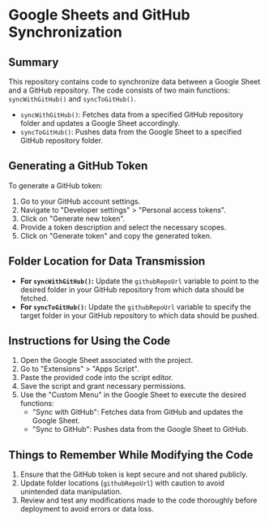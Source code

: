 # Google Sheets and GitHub Synchronization

## Summary
This repository contains code to synchronize data between a Google Sheet and a GitHub repository. The code consists of two main functions: `syncWithGitHub()` and `syncToGitHub()`. 

- `syncWithGitHub()`: Fetches data from a specified GitHub repository folder and updates a Google Sheet accordingly.
- `syncToGitHub()`: Pushes data from the Google Sheet to a specified GitHub repository folder.

## Generating a GitHub Token
To generate a GitHub token:
1. Go to your GitHub account settings.
2. Navigate to "Developer settings" > "Personal access tokens".
3. Click on "Generate new token".
4. Provide a token description and select the necessary scopes.
5. Click on "Generate token" and copy the generated token.

## Folder Location for Data Transmission
- **For `syncWithGitHub()`:** Update the `githubRepoUrl` variable to point to the desired folder in your GitHub repository from which data should be fetched.
- **For `syncToGitHub()`:** Update the `githubRepoUrl` variable to specify the target folder in your GitHub repository to which data should be pushed.

## Instructions for Using the Code
1. Open the Google Sheet associated with the project.
2. Go to "Extensions" > "Apps Script".
3. Paste the provided code into the script editor.
4. Save the script and grant necessary permissions.
5. Use the "Custom Menu" in the Google Sheet to execute the desired functions:
   - "Sync with GitHub": Fetches data from GitHub and updates the Google Sheet.
   - "Sync to GitHub": Pushes data from the Google Sheet to GitHub.

## Things to Remember While Modifying the Code
1. Ensure that the GitHub token is kept secure and not shared publicly.
2. Update folder locations (`githubRepoUrl`) with caution to avoid unintended data manipulation.
3. Review and test any modifications made to the code thoroughly before deployment to avoid errors or data loss.
